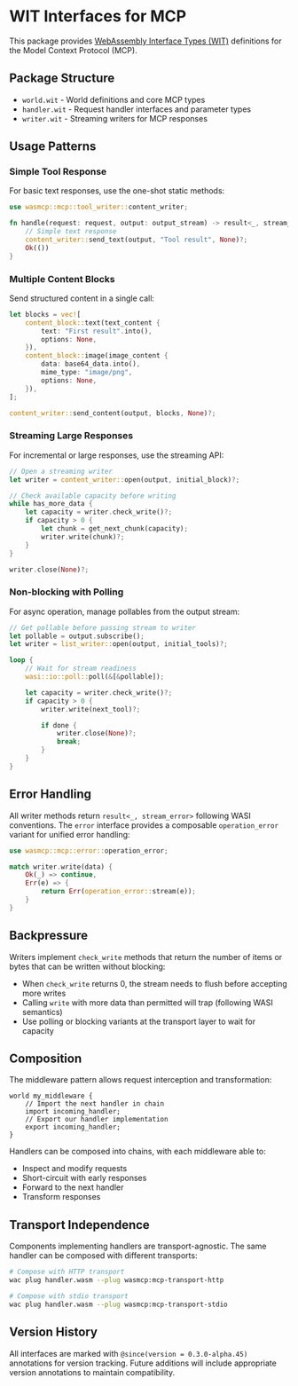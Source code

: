 # WIT Interfaces for MCP

This package provides [WebAssembly Interface Types (WIT)](https://github.com/WebAssembly/component-model/blob/main/design/mvp/WIT.md) definitions for the Model Context Protocol (MCP).

## Package Structure

- `world.wit` - World definitions and core MCP types
- `handler.wit` - Request handler interfaces and parameter types
- `writer.wit` - Streaming writers for MCP responses

## Usage Patterns

### Simple Tool Response

For basic text responses, use the one-shot static methods:

```rust
use wasmcp::mcp::tool_writer::content_writer;

fn handle(request: request, output: output_stream) -> result<_, stream_error> {
    // Simple text response
    content_writer::send_text(output, "Tool result", None)?;
    Ok(())
}
```

### Multiple Content Blocks

Send structured content in a single call:

```rust
let blocks = vec![
    content_block::text(text_content {
        text: "First result".into(),
        options: None,
    }),
    content_block::image(image_content {
        data: base64_data.into(),
        mime_type: "image/png",
        options: None,
    }),
];

content_writer::send_content(output, blocks, None)?;
```

### Streaming Large Responses

For incremental or large responses, use the streaming API:

```rust
// Open a streaming writer
let writer = content_writer::open(output, initial_block)?;

// Check available capacity before writing
while has_more_data {
    let capacity = writer.check_write()?;
    if capacity > 0 {
        let chunk = get_next_chunk(capacity);
        writer.write(chunk)?;
    }
}

writer.close(None)?;
```

### Non-blocking with Polling

For async operation, manage pollables from the output stream:

```rust
// Get pollable before passing stream to writer
let pollable = output.subscribe();
let writer = list_writer::open(output, initial_tools)?;

loop {
    // Wait for stream readiness
    wasi::io::poll::poll(&[&pollable]);

    let capacity = writer.check_write()?;
    if capacity > 0 {
        writer.write(next_tool)?;

        if done {
            writer.close(None)?;
            break;
        }
    }
}
```

## Error Handling

All writer methods return `result<_, stream_error>` following WASI conventions. The `error` interface provides a composable `operation_error` variant for unified error handling:

```rust
use wasmcp::mcp::error::operation_error;

match writer.write(data) {
    Ok(_) => continue,
    Err(e) => {
        return Err(operation_error::stream(e));
    }
}
```

## Backpressure

Writers implement `check_write` methods that return the number of items or bytes that can be written without blocking:

- When `check_write` returns 0, the stream needs to flush before accepting more writes
- Calling `write` with more data than permitted will trap (following WASI semantics)
- Use polling or blocking variants at the transport layer to wait for capacity

## Composition

The middleware pattern allows request interception and transformation:

```wit
world my_middleware {
    // Import the next handler in chain
    import incoming_handler;
    // Export our handler implementation
    export incoming_handler;
}
```

Handlers can be composed into chains, with each middleware able to:
- Inspect and modify requests
- Short-circuit with early responses
- Forward to the next handler
- Transform responses

## Transport Independence

Components implementing handlers are transport-agnostic. The same handler can be composed with different transports:

```bash
# Compose with HTTP transport
wac plug handler.wasm --plug wasmcp:mcp-transport-http

# Compose with stdio transport
wac plug handler.wasm --plug wasmcp:mcp-transport-stdio
```

## Version History

All interfaces are marked with `@since(version = 0.3.0-alpha.45)` annotations for version tracking. Future additions will include appropriate version annotations to maintain compatibility.